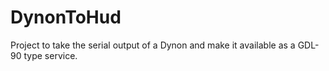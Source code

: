 # DynonToHud
Project to take the serial output of a Dynon and make it available as a GDL-90 type service.
